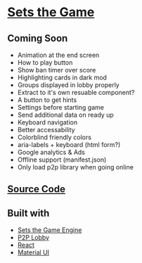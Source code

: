 # [Sets the Game](https://mothepro.github.io/sets-game)

## Coming Soon
+ Animation at the end screen
+ How to play button
+ Show ban timer over score
+ Highlighting cards in dark mod
+ Groups displayed in lobby properly
 + Extract to it's own resuable component?
+ A button to get hints
+ Settings before starting game
 + Send additional data on ready up
+ Keyboard navigation
+ Better accessability
 + Colorblind friendly colors
 + aria-labels + keyboard (html form?)
+ Google analytics & Ads
+ Offline support (manifest.json)
 + Only load p2p library when going online

## [Source Code](https://github.com/mothepro/sets-game)

## Built with
+ [Sets the Game Engine](https://github.com/mothepro/sets-game-engine)
+ [P2P Lobby](https://github.com/mothepro/p2p-lobby)
+ [React](https://reactjs.org/)
+ [Material UI](https://material-ui.com/)